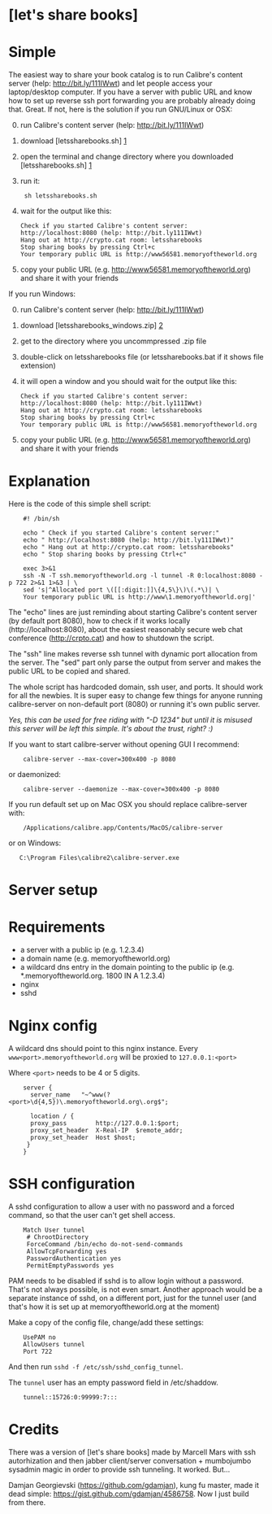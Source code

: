 [let's share books]
===================

Simple
======

The easiest way to share your book catalog is to run Calibre's content server (help: http://bit.ly/111IWwt) and let people access your laptop/desktop computer. If you have a server with public URL and know how to set up reverse ssh port forwarding you are probably already doing that. Great. If not, here is the solution if you run GNU/Linux or OSX:

 0. run Calibre's content server (help: http://bit.ly/111IWwt) 
 1. download [letssharebooks.sh] [1]
 2. open the terminal and change directory where you downloaded [letssharebooks.sh] [1]
 3. run it:

         sh letssharebooks.sh

 4. wait for the output like this:
        
        Check if you started Calibre's content server:
        http://localhost:8080 (help: http://bit.ly111IWwt)
        Hang out at http://crypto.cat room: letssharebooks
        Stop sharing books by pressing Ctrl+c
        Your temporary public URL is http://www56581.memoryoftheworld.org

 5. copy your public URL (e.g. http://www56581.memoryoftheworld.org) and share it with your friends

If you run Windows:

 0. run Calibre's content server (help: http://bit.ly/111IWwt) 
 1. download [letssharebooks_windows.zip] [2]
 2. get to the directory where you uncommpressed .zip file
 3. double-click on letssharebooks file (or letssharebooks.bat if it shows file extension)
 4. it will open a window and you should wait for the output like this:
        
        Check if you started Calibre's content server:
        http://localhost:8080 (help: http://bit.ly111IWwt)
        Hang out at http://crypto.cat room: letssharebooks
        Stop sharing books by pressing Ctrl+c
        Your temporary public URL is http://www56581.memoryoftheworld.org

 5. copy your public URL (e.g. http://www56581.memoryoftheworld.org) and share it with your friends


Explanation
===========

Here is the code of this simple shell script:

        #! /bin/sh

        echo " Check if you started Calibre's content server:"
        echo " http://localhost:8080 (help: http://bit.ly111IWwt)"
        echo " Hang out at http://crypto.cat room: letssharebooks"
        echo " Stop sharing books by pressing Ctrl+c"

        exec 3>&1
        ssh -N -T ssh.memoryoftheworld.org -l tunnel -R 0:localhost:8080 -p 722 2>&1 1>&3 | \
        sed 's|^Allocated port \([[:digit:]]\{4,5\}\)\(.*\)| \
        Your temporary public URL is http://www\1.memoryoftheworld.org|'
        
The "echo" lines are just reminding about starting Calibre's content server (by default port 8080), how to check if it works locally (http://localhost:8080), about the easiest reasonably secure web chat conference (http://crpto.cat) and how to shutdown the script.

The "ssh" line makes reverse ssh tunnel with dynamic port allocation from the server. The "sed" part only parse the output from server and makes the public URL to be copied and shared.

The whole script has hardcoded domain, ssh user, and ports. It should work for all the newbies. It is super easy to change few things for anyone running calibre-server on non-default port (8080) or running it's own public server.

*Yes, this can be used for free riding with "-D 1234" but until it is misused this server will be left this simple. It's about the trust, right? :)*

If you want to start calibre-server without opening GUI I recommend:

        calibre-server --max-cover=300x400 -p 8080
        
or daemonized:

        calibre-server --daemonize --max-cover=300x400 -p 8080

If you run default set up on Mac OSX you should replace calibre-server with:

        /Applications/calibre.app/Contents/MacOS/calibre-server
        
or on Windows:

       C:\Program Files\calibre2\calibre-server.exe       

Server setup
============

Requirements
============

 * a server with a public ip (e.g. 1.2.3.4)
 * a domain name (e.g. memoryoftheworld.org)
 * a wildcard dns entry in the domain pointing to the public ip 
  (e.g. *.memoryoftheworld.org.    1800    IN  A   1.2.3.4)
 * nginx
 * sshd

Nginx config
============

A wildcard dns should point to this nginx instance.
Every `www<port>.memoryoftheworld.org` will be proxied to `127.0.0.1:<port>`

Where `<port>` needs to be 4 or 5 digits.


        server {
          server_name   "~^www(?<port>\d{4,5})\.memoryoftheworld.org\.org$";

          location / {
          proxy_pass        http://127.0.0.1:$port;
          proxy_set_header  X-Real-IP  $remote_addr;
          proxy_set_header  Host $host;
         }
        }



SSH configuration
=================

A sshd configuration to allow a user with no password and a forced command, so that the user can't get shell access.

        Match User tunnel
         # ChrootDirectory
         ForceCommand /bin/echo do-not-send-commands
         AllowTcpForwarding yes
         PasswordAuthentication yes
         PermitEmptyPasswords yes

PAM needs to be disabled if sshd is to allow login without a password. That's not always possible, is not even smart. Another approach would be a separate instance of sshd, on a different port, just for the tunnel user (and that's how it is set up at memoryoftheworld.org at the moment)

Make a copy of the config file, change/add these settings:

        UsePAM no
        AllowUsers tunnel
        Port 722

And then run `sshd -f /etc/ssh/sshd_config_tunnel`.

The `tunnel` user has an empty password field in /etc/shaddow.

        tunnel::15726:0:99999:7:::

Credits
=======

There was a version of [let's share books] made by Marcell Mars with ssh autorhization and then jabber client/server conversation + mumbojumbo sysadmin magic in order to provide ssh tunneling. It worked. But...

Damjan Georgievski (https://github.com/gdamjan), kung fu master, made it dead simple: https://gist.github.com/gdamjan/4586758. Now I just build from there.

[1]: https://raw.github.com/marcellmars/letssharebooks/master/letssharebooks.sh    "letssharebooks.sh"
[2]: https://github.com/marcellmars/letssharebooks/raw/master/windows/letssharebooks_windows.zip "letssharebooks_windows.zip"
